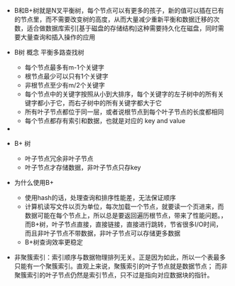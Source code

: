 - B和B+树就是N叉平衡树，每个节点可以有更多的孩子，新的值可以插在已有的节点里，而不需要改变树的高度，从而大量减少重新平衡和数据迁移的次数，适合做数据库索引[基于磁盘的存储结构]这种需要持久化在磁盘，同时需要大量查询和插入操作的应用

- B树 概念 平衡多路查找树
    - 每个节点最多有m-1个关键字
    - 根节点最少可以只有1个关键字
    - 非根节点至少有m/2个关键字
    - 每个节点中的关键字按照从小到大排序，每个关键字的左子树中的所有关键字都小于它，而右子树中的所有关键字都大于它
    - 所有叶子节点都位于同一层，或者说根节点到每个叶子节点的长度都相同
    - 每个节点都存有索引和数据，也就是对应的 key and value
-
- B+ 树
    - 叶子节点冗余非叶子节点
    - 叶子节点才存储数据，非叶子节点只存key


- 为什么使用B+
    - 使用hash的话，处理查询和排序性能差，无法保证顺序
    - 计算机读写文件以页为单位，每次加载一个节点，就要读一个页进来，而数据可能在每个节点上，所以总是要返回遍历根节点，带来了性能问题。，而B+树，叶子节点直接，直接链接，直接进行跳转，节省很多I/O时间，而且非叶子节点不带数据，非叶子节点可以存储更多数据
    - B+树查询效率更稳定

- 非聚簇索引：索引顺序与数据物理排列无关。正是因为如此，所以一个表最多只能有一个聚簇索引。直观上来说，聚簇索引的叶子节点就是数据节点； 而非聚簇索引的叶子节点仍然是索引节点，只不过是指向对应数据块的指针。